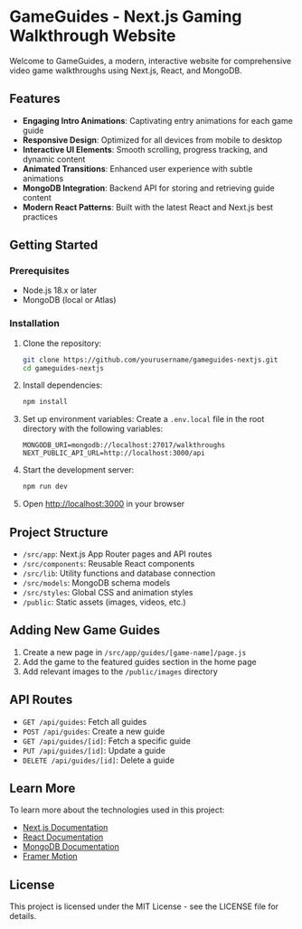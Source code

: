 # GameGuides - Next.js Gaming Walkthrough Website

Welcome to GameGuides, a modern, interactive website for comprehensive video game walkthroughs using Next.js, React, and MongoDB.

## Features

- **Engaging Intro Animations**: Captivating entry animations for each game guide
- **Responsive Design**: Optimized for all devices from mobile to desktop
- **Interactive UI Elements**: Smooth scrolling, progress tracking, and dynamic content
- **Animated Transitions**: Enhanced user experience with subtle animations
- **MongoDB Integration**: Backend API for storing and retrieving guide content
- **Modern React Patterns**: Built with the latest React and Next.js best practices

## Getting Started

### Prerequisites

- Node.js 18.x or later
- MongoDB (local or Atlas)

### Installation

1. Clone the repository:
   ```bash
   git clone https://github.com/yourusername/gameguides-nextjs.git
   cd gameguides-nextjs
   ```

2. Install dependencies:
   ```bash
   npm install
   ```

3. Set up environment variables:
   Create a `.env.local` file in the root directory with the following variables:
   ```
   MONGODB_URI=mongodb://localhost:27017/walkthroughs
   NEXT_PUBLIC_API_URL=http://localhost:3000/api
   ```

4. Start the development server:
   ```bash
   npm run dev
   ```

5. Open [http://localhost:3000](http://localhost:3000) in your browser

## Project Structure

- `/src/app`: Next.js App Router pages and API routes
- `/src/components`: Reusable React components
- `/src/lib`: Utility functions and database connection
- `/src/models`: MongoDB schema models
- `/src/styles`: Global CSS and animation styles
- `/public`: Static assets (images, videos, etc.)

## Adding New Game Guides

1. Create a new page in `/src/app/guides/[game-name]/page.js`
2. Add the game to the featured guides section in the home page
3. Add relevant images to the `/public/images` directory

## API Routes

- `GET /api/guides`: Fetch all guides
- `POST /api/guides`: Create a new guide
- `GET /api/guides/[id]`: Fetch a specific guide
- `PUT /api/guides/[id]`: Update a guide
- `DELETE /api/guides/[id]`: Delete a guide

## Learn More

To learn more about the technologies used in this project:

- [Next.js Documentation](https://nextjs.org/docs)
- [React Documentation](https://reactjs.org/docs/getting-started.html)
- [MongoDB Documentation](https://docs.mongodb.com/)
- [Framer Motion](https://www.framer.com/motion/)

## License

This project is licensed under the MIT License - see the LICENSE file for details.

